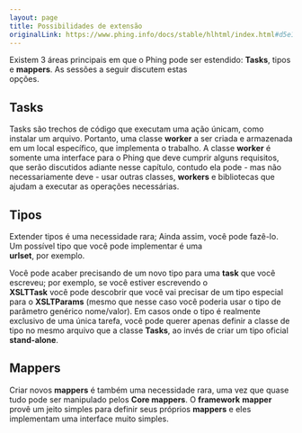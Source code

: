 ```yaml
---
layout: page
title: Possibilidades de extensão
originalLink: https://www.phing.info/docs/stable/hlhtml/index.html#d5e1687
---
```


Existem 3 áreas principais em que o Phing pode ser estendido: **Tasks**, tipos e **mappers**. As sessões a seguir discutem estas  
opções.

## **Tasks**

Tasks são trechos de código que executam uma ação únicam, como instalar um arquivo. Portanto, uma classe **worker** a ser 
criada e armazenada em um local específico, que implementa o trabalho. A classe **worker** é somente uma interface para o 
Phing que deve cumprir alguns requisitos, que serão discutidos adiante nesse capítulo, contudo ela pode - mas não 
necessariamente deve - usar outras classes, **workers** e bibliotecas que ajudam a executar as operações necessárias.

## Tipos

Extender tipos é uma necessidade rara; Ainda assim, você pode fazê-lo. Um possível tipo que você pode implementar é uma  
**urlset**, por exemplo.

Você pode acaber precisando de um novo tipo para uma **task** que você escreveu; por exemplo, se você estiver escrevendo o  
**XSLTTask** você pode descobrir que você vai precisar de um tipo especial para o **XSLTParams** (mesmo que nesse caso você 
poderia usar o tipo de parâmetro genérico nome/valor). Em casos onde o tipo é realmente exclusivo de uma única tarefa, você 
pode querer apenas definir a classe de tipo no mesmo arquivo que a classe **Tasks**, ao invés de criar um tipo oficial 
**stand-alone**.

## **Mappers**

Criar novos **mappers** é também uma necessidade rara, uma vez que quase tudo pode ser manipulado pelos **Core mappers**. O 
**framework** **mapper** provê um jeito simples para definir seus próprios **mappers** e eles implementam uma interface muito 
simples.